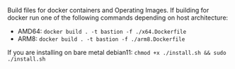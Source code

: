 Build files for docker containers and Operating Images.   If building for docker run one of the following commands depending on host architecture:

- AMD64: `docker build . -t bastion -f ./x64.Dockerfile`
- ARM8: `docker build . -t bastion -f ./arm8.Dockerfile`

If you are installing on bare metal debian11: `chmod +x ./install.sh && sudo ./install.sh`